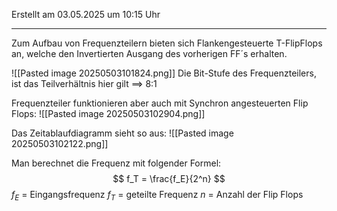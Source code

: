 Erstellt am 03.05.2025 um 10:15 Uhr

---
Zum Aufbau von Frequenzteilern bieten sich Flankengesteuerte T-FlipFlops an, welche den Invertierten Ausgang des vorherigen FF´s erhalten.

![[Pasted image 20250503101824.png]]
Die Bit-Stufe des Frequenzteilers, ist das Teilverhältnis hier gilt ==> 8:1

Frequenzteiler funktionieren aber auch mit Synchron angesteuerten Flip Flops:
![[Pasted image 20250503102904.png]]

Das Zeitablaufdiagramm sieht so aus:
![[Pasted image 20250503102122.png]]

Man berechnet die Frequenz mit folgender Formel:
$$ 
f_T = \frac{f_E}{2^n}
$$
$f_E$ = Eingangsfrequenz
$f_T$ = geteilte Frequenz
$n$ = Anzahl der Flip Flops
